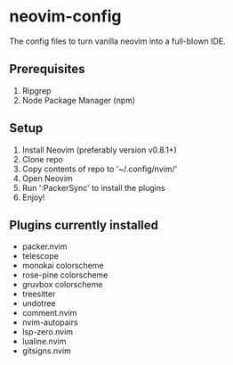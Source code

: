 # neovim-config
The config files to turn vanilla neovim into a full-blown IDE.

## Prerequisites
1. Ripgrep
2. Node Package Manager (npm)

## Setup
1. Install Neovim (preferably version v0.8.1+)
2. Clone repo
3. Copy contents of repo to '~/.config/nvim/'
4. Open Neovim
5. Run ':PackerSync' to install the plugins
6. Enjoy!

## Plugins currently installed
- packer.nvim
- telescope
- monokai colorscheme
- rose-pine colorscheme
- gruvbox colorscheme
- treesitter
- undotree
- comment.nvim
- nvim-autopairs
- lsp-zero.nvim
- lualine.nvim
- gitsigns.nvim

